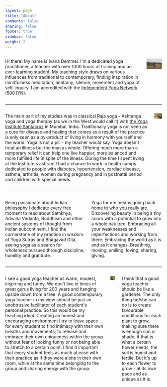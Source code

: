 ```yaml
---
layout: page
title: "About"
comments: false
sharing: false
footer: true
sidebar: false
weight: 2
---
```


<div class="columns">

<p>Hi there! My name is Ivana Demmel. I'm a dedicated yoga practitioner, a teacher with over 1000 hours of training and an ever-learning student. My teaching style draws on various influences from traditional to contemporary, finding inspiration in mindfulness meditation, anatomy, silence, movement and yoga of self-inquiry. I am accredited with the <a href="http://www.independentyoganetwork.org/">Independent Yoga Network</a> (500 IYN).</p>

<p class="centeredimage"><img src="../images/meditation_in_tall_grass.jpg" alt="Meditation in tall grass"></img></p>

</div>

___________________

<div class="columns">

<p>The main part of my studies was in classical Raja yoga - Ashtanga yoga and yoga therapy (as we in the West would call it) with <a href="http://theyogainstitute.org/">the Yoga Institute Santacruz</a> in Mumbai, India. Traditionally yoga is not seen as a cure for disease and healing that comes as a result of the practice is only seen as a by-product of living in harmony with yourself and the world. Yoga is not a pill - my teacher would say. Yoga doesn't treat an illness but the man as whole. Offering much more than a temporary relief it can help one live happier, more balanced and more fulfilled life in spite of the illness. During the time I spent living at the Institute's ashram I had a chance to work in health camps dedicated to people with diabetes, hypertension, cardiac disease, asthma, arthritis, women during pregnancy and in postnatal period and children with special needs.</p>

<p class="centeredimage"><img src="../images/teaching_in_india.jpg" alt="Teaching in India"></img></p>

</div>

___________________

<div class="columns">

<p>Being passionate about Indian philosophy I dedicate every free moment to read about Samkhya, Advaita Vedanta, Buddhism and other ancient systems of thought from Indian subcontinent. I find the cornerstone of my practice in wisdom of Yoga Sutras and Bhagavad Gita, seeing yoga as a search for wholeness pursued through discipline, humility and gratitude.</p>

<p>Yoga for me means going back home to who you really are. Discovering beauty in being a tiny acorn with a potential to grow into a whole oak tree. Embracing all your weaknesses and imperfections and working from there. Embracing the world as it is and as it changes. Breathing, moving, smiling, loving, sharing, giving.</p>

</div>

___________________

<div class="columns">

<p>I see a good yoga teacher as warm, modest, inspiring and funny. We don't live in times of great gurus living for 200 years and hanging upside down from a tree. A good contemporary yoga teacher in my view should be just an unobtrusive facilitator of each student's personal practice. So this would be my teaching ideal. Creating an honest and encouraging environment I try to leave space for every student to find intimacy with their own breaths and movements; to release and embrace their own uniqueness within the group without fear of looking funny or not being able to stretch to a certain point. I find it important that every student feels as much at ease with their practice as if they were alone in their own room, while at the same time belonging to the group and sharing energy with the group.</p>


<p class="centeredimage"><img src="../images/Vajrasana.jpg" alt="Vajrasana"></img></p>

<p>I think that a good yoga teacher should be like a gardener. The only thing he/she can do is to create favourable conditions for each plant to grow, making sure there is enough sun or shade, if that is what a certain flower needs, the soil is humid and fertile. But it's up to each flower to grow - at its own pace and as unique as it is.</p>

</div>

